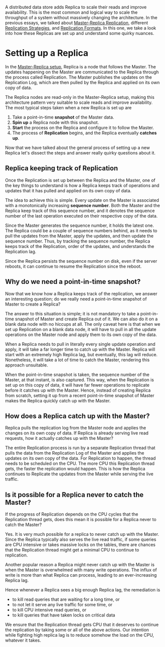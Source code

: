 A distributed data store adds Replica to scale their reads and improve availability. This is the most common and logical way to scale the throughput of a system without massively changing the architecture. In the previous essays, we talked about [Master-Replica Replication](https://arpitbhayani.me/blogs/master-replica-replication), different [Replication Strategies](https://arpitbhayani.me/blogs/replication-strategies), and [Replication Formats](https://arpitbhayani.me/blogs/replication-formats). In this one, we take a look into how these Replicas are set up and understand some quirky nuances.

# Setting up a Replica

In the [Master-Replica setup](https://arpitbhayani.me/blogs/master-replica-replication), Replica is a node that follows the Master. The updates happening on the Master are communicated to the Replica through the process called Replication. The Master publishes the updates on the Replication Log, which are then pulled by the Replica and applied on its own copy of data.

The Replica nodes are read-only in the Master-Replica setup, making this architecture pattern very suitable to scale reads and improve availability. The most typical steps taken when a new Replica is set up are

1.  Take a point-in-time **snapshot** of the Master data.
2.  **Spin up** a Replica node with this snapshot.
3.  **Start** the process on the Replica and configure it to follow the Master.
4.  The process of **Replication** begins, and the Replica eventually **catches up**.

Now that we have talked about the general process of setting up a new Replica let's dissect the steps and answer really quirky questions about it.

## Replica keeping track of Replication

Once the Replication is set up between the Replica and the Master, one of the key things to understand is how a Replica keeps track of operations and updates that it has pulled and applied on its own copy of data.

The idea to achieve this is simple. Every update on the Master is associated with a monotonically increasing **sequence number**. Both the Master and the Replica keep track of this sequence number, and it denotes the sequence number of the last operation executed on their respective copy of the data.

Since the Master generates the sequence number, it holds the latest one. The Replica could be a couple of sequence numbers behind, as it needs to pull the updates from the Master, apply the updates, and then update the sequence number. Thus, by tracking the sequence number, the Replica keeps track of the Replication, order of the updates, and understands the Replication lag.

Since the Replica persists the sequence number on disk, even if the server reboots, it can continue to resume the Replication since the reboot.

## Why do we need a point-in-time snapshot?

Now that we know how a Replica keeps track of the replication, we answer an interesting question; do we really need a point-in-time snapshot of Master to create a Replica?

The answer to this situation is simple; it is not mandatory to take a point-in-time snapshot of Master and create Replica out of it. We can also do it on a blank data node with no hiccups at all. The only caveat here is that when we set up Replication on a blank data node, it will have to pull in all the update operations on the Master node and apply them to its own copy of the data.

When a Replica needs to pull in literally every single update operation and apply, it will take a far longer time to catch up with the Master. Replica will start with an extremely high Replica lag, but eventually, this lag will reduce. Nonetheless, it will take a lot of time to catch the Master, rendering this approach unsuitable.

When the point-in-time snapshot is taken, the sequence number of the Master, at that instant, is also captured. This way, when the Replication is set up on this copy of data, it will have far fewer operations to replicate before it catches up with the Master. Hence, instead of creating Replica from scratch, setting it up from a recent point-in-time snapshot of Master makes the Replica quickly catch up with the Master.

## How does a Replica catch up with the Master?

Replica pulls the replication log from the Master node and applies the changes on its own copy of data. If Replica is already serving live read requests, how it actually catches up with the Master?

The entire Replication process is run by a separate Replication thread that pulls the data from the Replication Log of the Master and applies the updates on its own copy of the data. For Replication to happen, the thread needs to be scheduled on the CPU. The more CPU this Replication thread gets, the faster the replication would happen. This is how the Replica continues to Replicate the updates from the Master while serving the live traffic.

## Is it possible for a Replica never to catch the Master?

If the progress of Replication depends on the CPU cycles that the Replication thread gets, does this mean it is possible for a Replica never to catch the Master?

Yes. It is very much possible for a replica to never catch up with the Master. Since the Replica typically also serves the live read traffic, if some queries are CPU intensive or takes massive locks on the tables, there are chances that the Replication thread might get a minimal CPU to continue to replication.

Another popular reason a Replica might never catch up with the Master is when the Master is overwhelmed with many write operations. The influx of write is more than what Replica can process, leading to an ever-increasing Replica lag.

Hence whenever a Replica sees a big enough Replica lag, the remediation is

-   to kill read queries that are waiting for a long time, or
-   to not let it serve any live traffic for some time, or
-   to kill CPU intensive read queries, or
-   to kill queries that have taken locks on critical data

We ensure that the Replication thread gets CPU that it deserves to continue the replication by taking some or all of the above actions. Our intention while fighting high replica lag is to reduce somehow the load on the CPU, whatever it takes.
